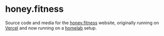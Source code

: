 # honey.fitness

Source code and media for the [honey.fitness](https://honey.fitness) website, originally
running on [Vercel](https://vercel.com) and now running on a 
[homelab](https://github.com/parente/homelab) setup.
